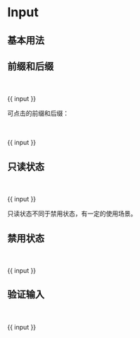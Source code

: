 # Input

## 基本用法
<div class="demo">
    <div>
        <s-input type="text" placeholder="Text..." v-model="input"></s-input>
    </div>
    
</div>

## 前缀和后缀
<div class="demo">
    <div>
        <s-input type="text" placeholder="Text..." v-model="input">
            <template slot="prefix">http://</template>
            <template slot="suffix">.com</template>
        </s-input>
    </div>
    <br><br>
    {{ input }}
</div>

可点击的前缀和后缀：
<div class="demo">
    <div>
        <s-input type="text" placeholder="Text..." v-model="input" :fix-clickable="true">
            <template slot="prefix">http://</template>
            <template slot="suffix">.com</template>
        </s-input>
    </div>
    <br><br>
    {{ input }}
</div>

## 只读状态
<div class="demo">
    <div>
        <s-input type="text" placeholder="Text..." v-model="input" :readonly="true"></s-input>
    </div>
    <br><br>
    {{ input }}
</div>

只读状态不同于禁用状态，有一定的使用场景。

## 禁用状态
<div class="demo">
    <div>
        <s-input type="text" placeholder="Text..." v-model="input" :disabled="true">
            <template slot="prefix">http://</template>
            <template slot="suffix">.com</template>
        </s-input>
    </div>
    <br><br>
    {{ input }}
</div>

## 验证输入
<div class="demo">
    <div>
        <s-input type="text" placeholder="Text..." v-model="input" :validator="validator">
        </s-input>
    </div>
    <br><br>
    {{ input }}
</div>

<script>
    export default {
        data() {
            return {
                input: '',
                validator: {
                    regexp: {
                        value: /\.js$/,
                        error: 'error'
                    }
                }
            }
        }
    }
</script>
